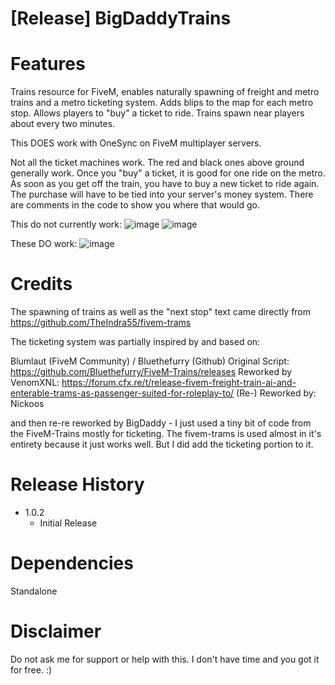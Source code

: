 # [Release] BigDaddyTrains

# Features

Trains resource for FiveM, enables naturally spawning of freight and metro trains and a metro ticketing system. 
Adds blips to the map for each metro stop. Allows players to "buy" a ticket to ride. Trains spawn near players about every two minutes.

This DOES work with OneSync on FiveM multiplayer servers.

Not all the ticket machines work. The red and black ones above ground generally work. Once you "buy" a ticket, it is good for one ride on the metro. As soon as you get off the train, you have to buy a new ticket to ride again. The purchase will have to be tied into your server's money system. There are comments in the code to show you where that would go.

This do not currently work:
![image](https://cdn.discordapp.com/attachments/927598976742592574/968495896289484810/20220426084847_1_cr.jpg)
![image](https://cdn.discordapp.com/attachments/927598976742592574/968496134152654918/20220426085007_1_cr.jpg)


These DO work:
![image](https://cdn.discordapp.com/attachments/927598976742592574/968496134152654918/20220426085007_1_cr.jpg)

# Credits

The spawning of trains as well as the "next stop" text came directly from https://github.com/TheIndra55/fivem-trams

The ticketing system was partially inspired by and based on:

Blumlaut (FiveM Community) / Bluethefurry (Github) Original Script: https://github.com/Bluethefurry/FiveM-Trains/releases
Reworked by VenomXNL: https://forum.cfx.re/t/release-fivem-freight-train-ai-and-enterable-trams-as-passenger-suited-for-roleplay-to/
(Re-) Reworked by: Nickoos

and then re-re reworked by BigDaddy - I just used a tiny bit of code from the FiveM-Trains mostly for ticketing. The fivem-trams is used almost in it's entirety because it just works well. But I did add the ticketing portion to it.


# Release History

* 1.0.2
    * Initial Release
	
# Dependencies

Standalone

# Disclaimer

Do not ask me for support or help with this. I don't have time and you got it for free. :)